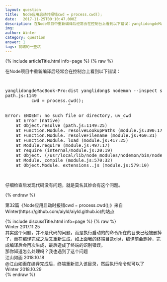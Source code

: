 ```yaml
---
layout: question
title:  Node应用启动时报错cwd = process.cwd();
date:   2017-11-25T09:10:47.000Z
description: 在Node项目中重新编译后经常会在控制台上看到以下错误：yanglidongdeMacBook-Pro dist yanglidong$ nodemon --i...
img: 
author: Winter
category: question
answer: 1
tags: 前端的一些坑
---
```

<div class="article-root">
  <div class="article">
    {% include articleTitle.html info=page %}
    {% raw %}
    <div class="article-content"><p>在Node项目中重新编译后经常会在控制台上看到以下错误：</p>

<p>&nbsp;</p>

<pre>
yanglidongdeMacBook-Pro:dist yanglidong$ nodemon --inspect server.js
path.js:1149
          cwd = process.cwd();
                        ^

Error: ENOENT: no such file or directory, uv_cwd
    at Error (native)
    at Object.resolve (path.js:1149:25)
    at Function.Module._resolveLookupPaths (module.js:390:17)
    at Function.Module._resolveFilename (module.js:460:31)
    at Function.Module._load (module.js:417:25)
    at Module.require (module.js:497:17)
    at require (internal/module.js:20:19)
    at Object. (/usr/local/lib/node_modules/nodemon/bin/nodemon.js:3:11)
    at Module._compile (module.js:570:32)
    at Object.Module._extensions..js (module.js:579:10)
</pre>

<p>&nbsp;</p>

<p>仔细检查后发现代码没有问题，就是莫名其妙会有这个问题。</p>
</div>
    {% endraw %}
  </div>
  <p class="winter_mark">第32篇《Node应用启动时报错cwd = process.cwd();》来自Winter(https://github.com/aiyld/aiyld.github.io)的站点</p>
  <div class="discuss-wrapper">
    {% include discussTitle.html info=page %}
    {% raw %}
    <div class="discuss-list">
    <div class="discuss-item">
        <div class="discuss-parent">
          <div class="discuss-meta">
            <span class="discuss-user">Winter</span>
            <span class="discuss-time">2017.11.25</span>
          </div>
          <div class="discuss-comment">其实这个问题，并不是代码的问题，而是执行启动的的命令所在的目录已经被删掉了，而在编译完成之后又重新生成，如上面我的终端目录dist，编译前会删掉，完成编译后会再次生成，最后造成了终端的识别错误。</div>
        </div><div class="discuss-children">
          <div class="discuss-child">
            <div class="discuss-comment">那你知道怎么处理吗？我也遇到了这个问题</div>
            <div class="discuss-meta">
              <span class="discuss-user">江山如画</span>
              <span class="discuss-time">2018.10.18</span>
            </div>
          </div><div class="discuss-child">
            <div class="discuss-comment"><a id='118'>@江山如画</a>在编译完成后，终端重新进入该目录，然后执行命令就可以了</div>
            <div class="discuss-meta">
              <span class="discuss-user">Winter</span>
              <span class="discuss-time">2018.10.29</span>
            </div>
          </div></div>
        </div>
    </div>
    {% endraw %}
  </div>
<div>
